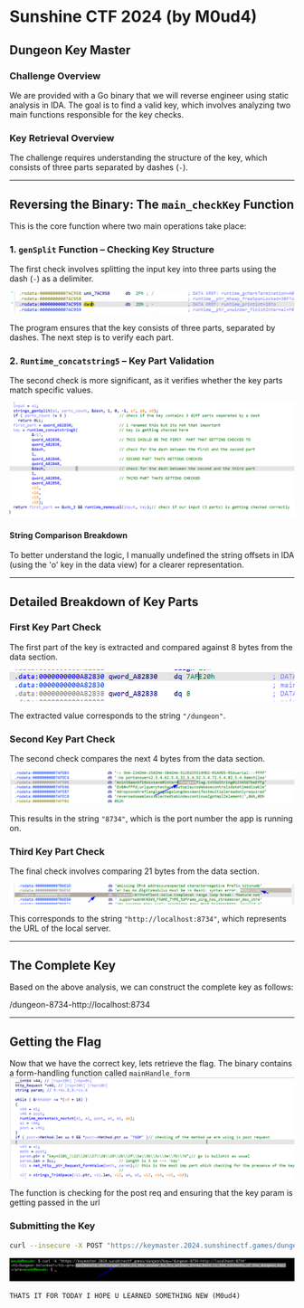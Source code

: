 # Sunshine CTF 2024 (by M0ud4)

## Dungeon Key Master

### Challenge Overview

We are provided with a Go binary that we will reverse engineer using static analysis in IDA. The goal is to find a valid key, which involves analyzing two main functions responsible for the key checks.

### Key Retrieval Overview

The challenge requires understanding the structure of the key, which consists of three parts separated by dashes (`-`). 

---

## Reversing the Binary: The `main_checkKey` Function

This is the core function where two main operations take place:

### 1. `genSplit` Function – Checking Key Structure

The first check involves splitting the input key into three parts using the dash (`-`) as a delimiter.

![Key Split](./assets//image2.png)

The program ensures that the key consists of three parts, separated by dashes. The next step is to verify each part.

### 2. `Runtime_concatstring5` – Key Part Validation

The second check is more significant, as it verifies whether the key parts match specific values. 

![Key Comparison Overview](./assets//image3.png)

#### String Comparison Breakdown

To better understand the logic, I manually undefined the string offsets in IDA (using the 'o' key in the data view) for a clearer representation.

---

## Detailed Breakdown of Key Parts

### First Key Part Check

The first part of the key is extracted and compared against 8 bytes from the data section.

![First Part Check](./assets//image4.png)

The extracted value corresponds to the string `"/dungeon"`.

### Second Key Part Check

The second check compares the next 4 bytes from the data section.

![Second Part Check](./assets//image5.png)

This results in the string `"8734"`, which is the port number the app is running on.

### Third Key Part Check

The final check involves comparing 21 bytes from the data section.

![Third Part Check](./assets//image10.png)

This corresponds to the string `"http://localhost:8734"`, which represents the URL of the local server.

---

## The Complete Key

Based on the above analysis, we can construct the complete key as follows:

/dungeon-8734-http://localhost:8734

---

## Getting the Flag

Now that we have the correct key, lets retrieve the flag. The binary contains a form-handling function called `mainHandle_form`
![Form Handling](./assets//image11.png)

The function is checking for the post req and ensuring that the key param is getting passed in the url 

### Submitting the Key



```bash
curl --insecure -X POST "https://keymaster.2024.sunshinectf.games/dungeon?key=/dungeon-8734-http://localhost:8734"

```
![Form Handling](./assets//image12.png)

```
THATS IT FOR TODAY I HOPE U LEARNED SOMETHING NEW (M0ud4) 
``` 